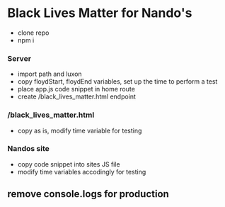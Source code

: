 # Black Lives Matter for Nando's

- clone repo
- npm i

### Server
- import path and luxon
- copy floydStart, floydEnd variables, set up the time to perform a test
- place app.js code snippet in home route
- create /black_lives_matter.html endpoint

### /black_lives_matter.html

- copy as is, modify time variable for testing

### Nandos site

- copy code snippet into sites JS file
- modify time variables accodingly for testing

## remove console.logs for production